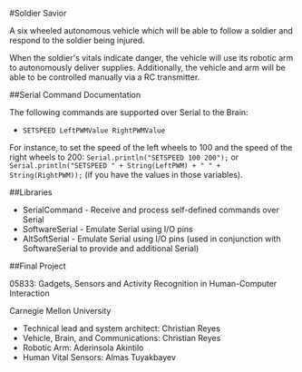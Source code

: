 #Soldier Savior

A six wheeled autonomous vehicle which will be able to follow a soldier and respond to the soldier being injured. 

When the soldier's vitals indicate danger, the vehicle will use its robotic arm to autonomously deliver supplies. Additionally, the vehicle and arm will be able to be controlled manually via a RC transmitter.

##Serial Command Documentation

The following commands are supported over Serial to the Brain:

* `SETSPEED LeftPWMValue RightPWMValue`

For instance, to set the speed of the left wheels to 100 and the speed of the right wheels to 200: `Serial.println("SETSPEED 100 200");` or `Serial.println("SETSPEED " + String(LeftPWM) + " " + String(RightPWM));` (if you have the values in those variables).

##Libraries

* SerialCommand - Receive and process self-defined commands over Serial
* SoftwareSerial - Emulate Serial using I/O pins
* AltSoftSerial - Emulate Serial using I/O pins (used in conjunction with SoftwareSerial to provide and additional Serial)

##Final Project

05833: Gadgets, Sensors and Activity Recognition in Human-Computer Interaction

Carnegie Mellon University

* Technical lead and system architect: Christian Reyes
* Vehicle, Brain, and Communications: Christian Reyes
* Robotic Arm: Aderinsola Akintilo
* Human Vital Sensors: Almas Tuyakbayev